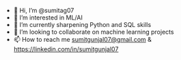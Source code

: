 - 👋 Hi, I’m @sumitag07
- 👀 I’m interested in ML/AI
- 🌱 I’m currently sharpening Python and SQL skills
- 💞️ I’m looking to collaborate on machine learning projects
- 📫 How to reach me sumitgunjal07@gmail.com & https://linkedin.com/in/sumitgunjal07
<!---
sumitag07/sumitag07 is a ✨ special ✨ repository because its `README.md` (this file) appears on your GitHub profile.
You can click the Preview link to take a look at your changes.
--->

